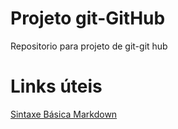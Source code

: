 # Projeto git-GitHub


Repositorio para projeto de git-git hub

# Links úteis
[Sintaxe Básica Markdown](https://www.markdownguide.org/)
